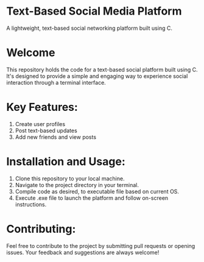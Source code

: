 # Text-Based Social Media Platform

A lightweight, text-based social networking platform built using C.



# Welcome 

This repository holds the code for a text-based social platform built using C. It's designed to provide a simple and engaging way to experience social interaction through a terminal interface.



# Key Features:

1. Create user profiles
2. Post text-based updates
3. Add new friends and view posts




# Installation and Usage:

1. Clone this repository to your local machine.
2. Navigate to the project directory in your terminal.
3. Compile code as desired, to executable file based on current OS.
4. Execute .exe file to launch the platform and follow on-screen instructions.



# Contributing:

Feel free to contribute to the project by submitting pull requests or opening issues. Your feedback and suggestions are always welcome!
